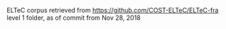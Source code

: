 ELTeC corpus retrieved from https://github.com/COST-ELTeC/ELTeC-fra
level 1 folder, as of commit from Nov 28, 2018
